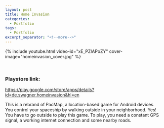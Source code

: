 ```yaml
---
layout: post
title: Home Invasion
categories:
  - Portfolio
tags:
  - Portfolio
excerpt_separator: "<!--more-->"
---
```


{% include youtube.html video-id="xE_PZIAPoZY" cover-image="homeinvasion_cover.jpg" %}

 ឵឵
<!--more-->

### Playstore link: 
<https://play.google.com/store/apps/details?id=de.swagner.homeinvasion&hl=en>

This is a rebrand of PacMap, a location-based game for Android devices.
You control your spaceship by walking outside in your neighborhood. Yes! You have to go outside to play this game. To play, you need a constant GPS signal, a working internet connection and some nearby roads.